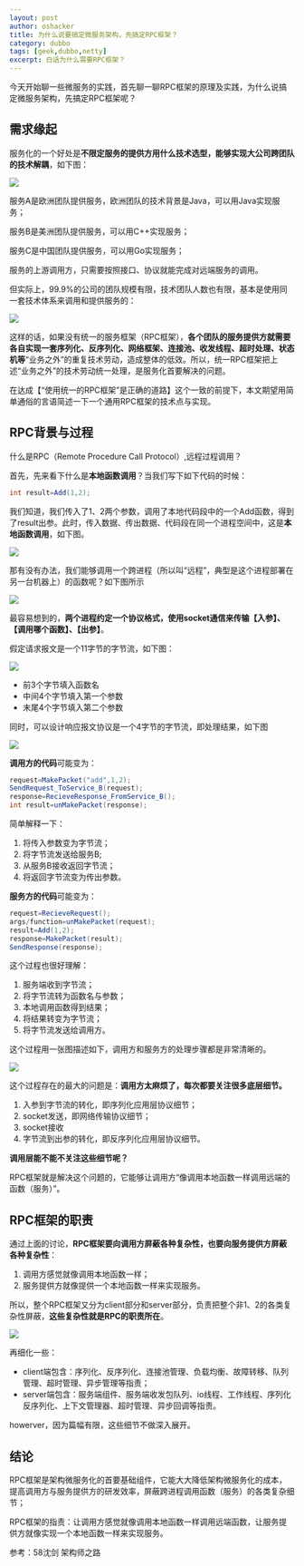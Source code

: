 ```yaml
---
layout: post 
author: oshacker
title: 为什么说要搞定微服务架构，先搞定RPC框架？
category: dubbo
tags: [geek,dubbo,netty]
excerpt: 白话为什么需要RPC框架？
---
```



今天开始聊一些微服务的实践，首先聊一聊RPC框架的原理及实践，为什么说搞定微服务架构，先搞定RPC框架呢？

## 需求缘起

服务化的一个好处是**不限定服务的提供方用什么技术选型，能够实现大公司跨团队的技术解耦**，如下图：

![](https://www.coderap.cn/assets/images/2020/05/rpc0.png)

服务A是欧洲团队提供服务，欧洲团队的技术背景是Java，可以用Java实现服务；

服务B是美洲团队提供服务，可以用C++实现服务；

服务C是中国团队提供服务，可以用Go实现服务；

服务的上游调用方，只需要按照接口、协议就能完成对远端服务的调用。

但实际上，99.9%的公司的团队规模有限，技术团队人数也有限，基本是使用同一套技术体系来调用和提供服务的：

![](https://www.coderap.cn/assets/images/2020/05/rpc1.png)

这样的话，如果没有统一的服务框架（RPC框架），**各个团队的服务提供方就需要各自实现一套序列化、反序列化、网络框架、连接池、收发线程、超时处理、状态机等**“业务之外”的重复技术劳动，造成整体的低效。所以，统一RPC框架把上述“业务之外”的技术劳动统一处理，是服务化首要解决的问题。

在达成【“使用统一的RPC框架”是正确的道路】这个一致的前提下，本文期望用简单通俗的言语简述一下一个通用RPC框架的技术点与实现。

## RPC背景与过程

什么是RPC（Remote Procedure Call Protocol）,远程过程调用？

首先，先来看下什么是**本地函数调用**？当我们写下如下代码的时候：
```java
int result=Add(1,2);
```

我们知道，我们传入了1、2两个参数，调用了本地代码段中的一个Add函数，得到了result出参。此时，传入数据、传出数据、代码段在同一个进程空间中，这是**本地函数调用**，如下图。

![](https://www.coderap.cn/assets/images/2020/05/rpc2.png)

那有没有办法，我们能够调用一个跨进程（所以叫“远程”，典型是这个进程部署在另一台机器上）的函数呢？如下图所示

![](https://www.coderap.cn/assets/images/2020/05/rpc3.png)

最容易想到的，**两个进程约定一个协议格式，使用socket通信来传输【入参】、【调用哪个函数】、【出参】**。

假定请求报文是一个11字节的字节流，如下图：

![](https://www.coderap.cn/assets/images/2020/05/rpc4.png)
+ 前3个字节填入函数名
+ 中间4个字节填入第一个参数
+ 末尾4个字节填入第二个参数

同时，可以设计响应报文协议是一个4字节的字节流，即处理结果，如下图

![](https://www.coderap.cn/assets/images/2020/05/rpc5.png)

**调用方的代码**可能变为：
```java
request=MakePacket("add",1,2);
SendRequest_ToService_B(request);
response=RecieveResponse_FromService_B();
int result=unMakePacket(response);
```

简单解释一下：
1. 将传入参数变为字节流；
2. 将字节流发送给服务B;
3. 从服务B接收返回字节流；
4. 将返回字节流变为传出参数。

**服务方的代码**可能变为：
```java
request=RecieveRequest();
args/function=unMakePacket(request);
result=Add(1,2);
response=MakePacket(result);
SendResponse(response);
```

这个过程也很好理解：
1. 服务端收到字节流；
2. 将字节流转为函数名与参数；
3. 本地调用函数得到结果；
4. 将结果转变为字节流；
5. 将字节流发送给调用方。

这个过程用一张图描述如下，调用方和服务方的处理步骤都是非常清晰的。

![](https://www.coderap.cn/assets/images/2020/05/rpc6.png)

这个过程存在的最大的问题是：**调用方太麻烦了，每次都要关注很多底层细节。**
1. 入参到字节流的转化，即序列化应用层协议细节；
2. socket发送，即网络传输协议细节；
3. socket接收
4. 字节流到出参的转化，即反序列化应用层协议细节。

**调用层能不能不关注这些细节呢？**

RPC框架就是解决这个问题的，它能够让调用方“像调用本地函数一样调用远端的函数（服务）”。

## RPC框架的职责

通过上面的讨论，**RPC框架要向调用方屏蔽各种复杂性，也要向服务提供方屏蔽各种复杂性**：
1. 调用方感觉就像调用本地函数一样；
2. 服务提供方就像提供一个本地函数一样来实现服务。

所以，整个RPC框架又分为client部分和server部分，负责把整个非1、2的各类复杂性屏蔽，**这些复杂性就是RPC的职责所在**。

![](https://www.coderap.cn/assets/images/2020/05/rpc7.png)

再细化一些：
+ client端包含：序列化、反序列化、连接池管理、负载均衡、故障转移、队列管理、超时管理、异步管理等指责；
+ server端包含：服务端组件、服务端收发包队列、io线程、工作线程、序列化反序列化、上下文管理器、超时管理、异步回调等指责。

howerver，因为篇幅有限，这些细节不做深入展开。

## 结论

RPC框架是架构微服务化的首要基础组件，它能大大降低架构微服务化的成本，提高调用方与服务提供方的研发效率，屏蔽跨进程调用函数（服务）的各类复杂细节；

RPC框架的指责：让调用方感觉就像调用本地函数一样调用远端函数，让服务提供方就像实现一个本地函数一样来实现服务。












参考：58沈剑 架构师之路